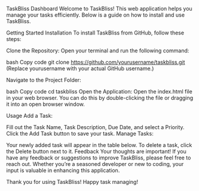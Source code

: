 TaskBliss Dashboard
Welcome to TaskBliss! This web application helps you manage your tasks efficiently. Below is a guide on how to install and use TaskBliss.

Getting Started
Installation
To install TaskBliss from GitHub, follow these steps:

Clone the Repository: Open your terminal and run the following command:

bash
Copy code
git clone https://github.com/yourusername/taskbliss.git
(Replace yourusername with your actual GitHub username.)

Navigate to the Project Folder:

bash
Copy code
cd taskbliss
Open the Application: Open the index.html file in your web browser. You can do this by double-clicking the file or dragging it into an open browser window.

Usage
Add a Task:

Fill out the Task Name, Task Description, Due Date, and select a Priority.
Click the Add Task button to save your task.
Manage Tasks:

Your newly added task will appear in the table below.
To delete a task, click the Delete button next to it.
Feedback
Your thoughts are important! If you have any feedback or suggestions to improve TaskBliss, please feel free to reach out. Whether you’re a seasoned developer or new to coding, your input is valuable in enhancing this application.

Thank you for using TaskBliss! Happy task managing!
